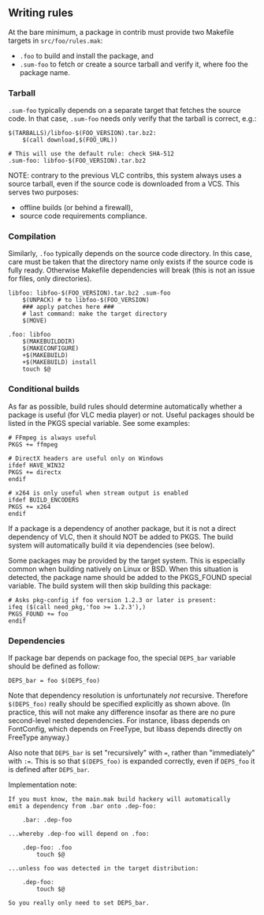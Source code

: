 ## Writing rules

At the bare minimum, a package in contrib must provide two Makefile
targets in `src/foo/rules.mak`:
 - `.foo` to build and install the package, and
 - `.sum-foo` to fetch or create a source tarball and verify it,
where foo the package name.


### Tarball

`.sum-foo` typically depends on a separate target that fetches the source
code. In that case, `.sum-foo` needs only verify that the tarball
is correct, e.g.:


	$(TARBALLS)/libfoo-$(FOO_VERSION).tar.bz2:
		$(call download,$(FOO_URL))

	# This will use the default rule: check SHA-512
	.sum-foo: libfoo-$(FOO_VERSION).tar.bz2

NOTE: contrary to the previous VLC contribs, this system always uses
a source tarball, even if the source code is downloaded from a VCS.
This serves two purposes:
 - offline builds (or behind a firewall),
 - source code requirements compliance.


### Compilation

Similarly, `.foo` typically depends on the source code directory. In this
case, care must be taken that the directory name only exists if the
source code is fully ready. Otherwise Makefile dependencies will break
(this is not an issue for files, only directories).

	libfoo: libfoo-$(FOO_VERSION).tar.bz2 .sum-foo
		$(UNPACK) # to libfoo-$(FOO_VERSION)
		### apply patches here ###
		# last command: make the target directory
		$(MOVE)

	.foo: libfoo
		$(MAKEBUILDDIR)
		$(MAKECONFIGURE)
		+$(MAKEBUILD)
		+$(MAKEBUILD) install
		touch $@

### Conditional builds

As far as possible, build rules should determine automatically whether
a package is useful (for VLC media player) or not. Useful packages
should be listed in the PKGS special variable. See some examples:

	# FFmpeg is always useful
	PKGS += ffmpeg

	# DirectX headers are useful only on Windows
	ifdef HAVE_WIN32
	PKGS += directx
	endif

	# x264 is only useful when stream output is enabled
	ifdef BUILD_ENCODERS
	PKGS += x264
	endif

If a package is a dependency of another package, but it is not a
direct dependency of VLC, then it should NOT be added to PKGS. The
build system will automatically build it via dependencies (see below).

Some packages may be provided by the target system. This is especially
common when building natively on Linux or BSD. When this situation is
detected, the package name should be added to the PKGS_FOUND special
variable. The build system will then skip building this package:

	# Asks pkg-config if foo version 1.2.3 or later is present:
	ifeq ($(call need_pkg,'foo >= 1.2.3'),)
	PKGS_FOUND += foo
	endif


### Dependencies

If package bar depends on package foo, the special `DEPS_bar` variable
should be defined as follow:

	DEPS_bar = foo $(DEPS_foo)

Note that dependency resolution is unfortunately _not_ recursive.
Therefore `$(DEPS_foo)` really should be specified explicitly as shown
above. (In practice, this will not make any difference insofar as there
are no pure second-level nested dependencies. For instance, libass
depends on FontConfig, which depends on FreeType, but libass depends
directly on FreeType anyway.)

Also note that `DEPS_bar` is set "recursively" with `=`, rather than
"immediately" with `:=`. This is so that `$(DEPS_foo)` is expanded
correctly, even if `DEPS_foo` it is defined after `DEPS_bar`.

Implementation note:

	If you must know, the main.mak build hackery will automatically
	emit a dependency from .bar onto .dep-foo:

		.bar: .dep-foo

	...whereby .dep-foo will depend on .foo:

		.dep-foo: .foo
			touch $@

	...unless foo was detected in the target distribution:

		.dep-foo:
			touch $@

	So you really only need to set DEPS_bar.
